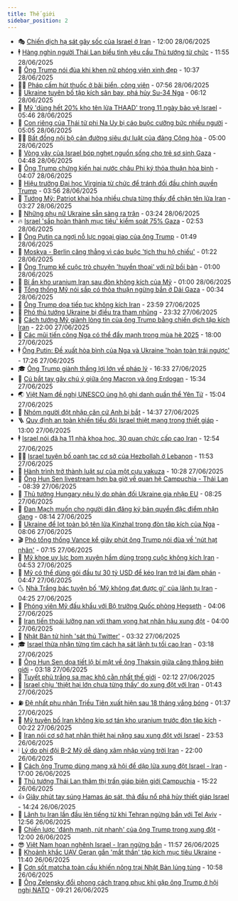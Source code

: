 ```yaml
---
title: Thế giới
sidebar_position: 2
---
```


<!-- vnexpress-the-gioi:START -->
- 🎭 [Chiến dịch hạ sát gây sốc của Israel ở Iran](https://vnexpress.net/chien-dich-ha-sat-gay-soc-cua-israel-o-iran-4906860.html) - 12:00 28/06/2025
- 🕴 [Hàng nghìn người Thái Lan biểu tình yêu cầu Thủ tướng từ chức](https://vnexpress.net/hang-nghin-nguoi-thai-lan-bieu-tinh-yeu-cau-thu-tuong-tu-chuc-4907562.html) - 11:55 28/06/2025
- 🤭 [Ông Trump nói đùa khi khen nữ phóng viên xinh đẹp](https://vnexpress.net/ong-trump-noi-dua-khi-khen-nu-phong-vien-xinh-dep-4907525.html) - 10:37 28/06/2025
- 🧑‍💻 [Pháp cấm hút thuốc ở bãi biển, công viên](https://vnexpress.net/phap-cam-hut-thuoc-o-bai-bien-cong-vien-4907502.html) - 07:56 28/06/2025
- 🦏 [Ukraine tuyên bố tập kích sân bay, phá hủy Su-34 Nga](https://vnexpress.net/ukraine-tuyen-bo-tap-kich-san-bay-pha-huy-su-34-nga-4907461.html) - 06:12 28/06/2025
- 🦒 [Mỹ &#39;dùng hết 20% kho tên lửa THAAD&#39; trong 11 ngày bảo vệ Israel](https://vnexpress.net/my-dung-het-20-kho-ten-lua-thaad-trong-11-ngay-bao-ve-israel-4907404.html) - 05:46 28/06/2025
- 🌈 [Con riêng của Thái tử phi Na Uy bị cáo buộc cưỡng bức nhiều người](https://vnexpress.net/con-rieng-cua-thai-tu-phi-na-uy-bi-cao-buoc-cuong-buc-nhieu-nguoi-4907454.html) - 05:05 28/06/2025
- 🧑‍🏫 [Bất đồng nội bộ cản đường siêu dự luật của đảng Cộng hòa](https://vnexpress.net/bat-dong-noi-bo-can-duong-sieu-du-luat-cua-dang-cong-hoa-4906865.html) - 05:00 28/06/2025
- 🐲 [Vòng vây của Israel bóp nghẹt nguồn sống cho trẻ sơ sinh Gaza](https://vnexpress.net/vong-vay-cua-israel-bop-nghet-nguon-song-cho-tre-so-sinh-gaza-4907053.html) - 04:48 28/06/2025
- 🦒 [Ông Trump chứng kiến hai nước châu Phi ký thỏa thuận hòa bình](https://vnexpress.net/ong-trump-chung-kien-hai-nuoc-chau-phi-ky-thoa-thuan-hoa-binh-4907413.html) - 04:07 28/06/2025
- 🐻 [Hiệu trưởng Đại học Virginia từ chức để tránh đối đầu chính quyền Trump](https://vnexpress.net/hieu-truong-dai-hoc-virginia-tu-chuc-de-tranh-doi-dau-chinh-quyen-trump-4907407.html) - 03:56 28/06/2025
- 🚀 [Tướng Mỹ: Patriot khai hỏa nhiều chưa từng thấy để chặn tên lửa Iran](https://vnexpress.net/tuong-my-patriot-khai-hoa-nhieu-chua-tung-thay-de-chan-ten-lua-iran-4907219.html) - 03:27 28/06/2025
- 🥰 [Những phụ nữ Ukraine sẵn sàng ra trận](https://vnexpress.net/nhung-phu-nu-ukraine-san-sang-ra-tran-4907149.html) - 03:24 28/06/2025
- 🔥 [Israel &#39;sắp hoàn thành mục tiêu&#39; kiểm soát 75% Gaza](https://vnexpress.net/israel-sap-hoan-thanh-muc-tieu-kiem-soat-75-gaza-4907409.html) - 02:53 28/06/2025
- 🥳 [Ông Putin ca ngợi nỗ lực ngoại giao của ông Trump](https://vnexpress.net/ong-putin-ca-ngoi-no-luc-ngoai-giao-cua-ong-trump-4907356.html) - 01:49 28/06/2025
- 💼 [Moskva - Berlin căng thẳng vì cáo buộc &#39;tịch thu hộ chiếu&#39;](https://vnexpress.net/moskva-berlin-cang-thang-vi-cao-buoc-tich-thu-ho-chieu-4907349.html) - 01:22 28/06/2025
- 🤡 [Ông Trump kể cuộc trò chuyện &#39;huyền thoại&#39; với nữ bồi bàn](https://vnexpress.net/ong-trump-ke-cuoc-tro-chuyen-huyen-thoai-voi-nu-boi-ban-4907222.html) - 01:00 28/06/2025
- 🌁 [Bí ẩn kho uranium Iran sau đòn không kích của Mỹ](https://vnexpress.net/bi-an-kho-uranium-iran-sau-don-khong-kich-cua-my-4906870.html) - 01:00 28/06/2025
- 🤩 [Tổng thống Mỹ nói sắp có thỏa thuận ngừng bắn ở Dải Gaza](https://vnexpress.net/tong-thong-my-noi-sap-co-thoa-thuan-ngung-ban-o-dai-gaza-4907344.html) - 00:34 28/06/2025
- 🎉 [Ông Trump dọa tiếp tục không kích Iran](https://vnexpress.net/ong-trump-doa-tiep-tuc-khong-kich-iran-4907345.html) - 23:59 27/06/2025
- 🎉 [Phó thủ tướng Ukraine bị điều tra tham nhũng](https://vnexpress.net/pho-thu-tuong-ukraine-bi-dieu-tra-tham-nhung-4907317.html) - 23:32 27/06/2025
- 🌁 [Cách tướng Mỹ giành lòng tin của ông Trump bằng chiến dịch tập kích Iran](https://vnexpress.net/cach-tuong-my-gianh-long-tin-cua-ong-trump-bang-chien-dich-tap-kich-iran-4906856.html) - 22:00 27/06/2025
- 🌊 [Các mũi tiến công Nga có thể đẩy mạnh trong mùa hè 2025](https://vnexpress.net/cac-mui-tien-cong-nga-co-the-day-manh-trong-mua-he-2025-4899943.html) - 18:00 27/06/2025
- 🕴 [Ông Putin: Đề xuất hòa bình của Nga và Ukraine &#39;hoàn toàn trái ngược&#39;](https://vnexpress.net/ong-putin-de-xuat-hoa-binh-cua-nga-va-ukraine-hoan-toan-trai-nguoc-4907314.html) - 17:26 27/06/2025
- 🎓 [Ông Trump giành thắng lợi lớn về pháp lý](https://vnexpress.net/ong-trump-gianh-thang-loi-lon-ve-phap-ly-4907306.html) - 16:33 27/06/2025
- 🦩 [Cú bắt tay gây chú ý giữa ông Macron và ông Erdogan](https://vnexpress.net/cu-bat-tay-gay-chu-y-giua-ong-macron-va-ong-erdogan-4907128.html) - 15:34 27/06/2025
- 🌏 [Việt Nam đề nghị UNESCO ủng hộ ghi danh quần thể Yên Tử](https://vnexpress.net/viet-nam-de-nghi-unesco-ung-ho-ghi-danh-quan-the-yen-tu-4907300.html) - 15:04 27/06/2025
- 🌋 [Nhóm người đột nhập căn cứ Anh bị bắt](https://vnexpress.net/nhom-nguoi-dot-nhap-can-cu-anh-bi-bat-4907298.html) - 14:37 27/06/2025
- 🪜 [Quy định an toàn khiến tiểu đội Israel thiệt mạng trong thiết giáp](https://vnexpress.net/quy-dinh-an-toan-khien-tieu-doi-israel-thiet-mang-trong-thiet-giap-4907169.html) - 13:00 27/06/2025
- 🕴 [Israel nói đã hạ 11 nhà khoa học, 30 quan chức cấp cao Iran](https://vnexpress.net/israel-noi-da-ha-11-nha-khoa-hoc-30-quan-chuc-cap-cao-iran-4907279.html) - 12:54 27/06/2025
- 🧑‍🏫 [Israel tuyên bố oanh tạc cơ sở của Hezbollah ở Lebanon](https://vnexpress.net/israel-tuyen-bo-oanh-tac-co-so-cua-hezbollah-o-lebanon-4907264.html) - 11:53 27/06/2025
- 🌮 [Hành trình trở thành luật sư của một cựu yakuza](https://vnexpress.net/hanh-trinh-tro-thanh-luat-su-cua-mot-cuu-yakuza-4907106.html) - 10:28 27/06/2025
- 🚦 [Ông Hun Sen livestream hơn ba giờ về quan hệ Campuchia - Thái Lan](https://vnexpress.net/ong-hun-sen-livestream-hon-ba-gio-ve-quan-he-campuchia-thai-lan-4907134.html) - 08:39 27/06/2025
- 💫 [Thủ tướng Hungary nêu lý do phản đối Ukraine gia nhập EU](https://vnexpress.net/thu-tuong-hungary-neu-ly-do-phan-doi-ukraine-gia-nhap-eu-4907103.html) - 08:25 27/06/2025
- 🤡 [Đan Mạch muốn cho người dân đăng ký bản quyền đặc điểm nhận dạng](https://vnexpress.net/dan-mach-muon-cho-nguoi-dan-dang-ky-ban-quyen-dac-diem-nhan-dang-4907027.html) - 08:14 27/06/2025
- 🦣 [Ukraine để lọt toàn bộ tên lửa Kinzhal trong đòn tập kích của Nga](https://vnexpress.net/ukraine-de-lot-toan-bo-ten-lua-kinzhal-trong-don-tap-kich-cua-nga-4907109.html) - 08:06 27/06/2025
- 🎬 [Phó tổng thống Vance kể giây phút ông Trump nói đùa về &#39;nút hạt nhân&#39;](https://vnexpress.net/pho-tong-thong-vance-ke-giay-phut-ong-trump-noi-dua-ve-nut-hat-nhan-4906933.html) - 07:15 27/06/2025
- 🎉 [Mỹ khoe uy lực bom xuyên hầm dùng trong cuộc không kích Iran](https://vnexpress.net/my-khoe-uy-luc-bom-xuyen-ham-dung-trong-cuoc-khong-kich-iran-4906971.html) - 04:53 27/06/2025
- 🎡 [Mỹ có thể dùng gói đầu tư 30 tỷ USD để kéo Iran trở lại đàm phán](https://vnexpress.net/my-co-the-dung-goi-dau-tu-30-ty-usd-de-keo-iran-tro-lai-dam-phan-4906938.html) - 04:47 27/06/2025
- 🌜 [Nhà Trắng bác tuyên bố &#39;Mỹ không đạt được gì&#39; của lãnh tụ Iran](https://vnexpress.net/nha-trang-bac-tuyen-bo-my-khong-dat-duoc-gi-cua-lanh-tu-iran-4906849.html) - 04:25 27/06/2025
- 🎡 [Phóng viên Mỹ đấu khẩu với Bộ trưởng Quốc phòng Hegseth](https://vnexpress.net/phong-vien-my-dau-khau-voi-bo-truong-quoc-phong-hegseth-4906894.html) - 04:06 27/06/2025
- 🤗 [Iran tiến thoái lưỡng nan với tham vọng hạt nhân hậu xung đột](https://vnexpress.net/iran-tien-thoai-luong-nan-voi-tham-vong-hat-nhan-hau-xung-dot-4906376.html) - 04:00 27/06/2025
- 🦩 [Nhật Bản tử hình &#39;sát thủ Twitter&#39;](https://vnexpress.net/nhat-ban-tu-hinh-sat-thu-twitter-4906893.html) - 03:32 27/06/2025
- 🎓 [Israel thừa nhận từng tìm cách hạ sát lãnh tụ tối cao Iran](https://vnexpress.net/israel-thua-nhan-tung-tim-cach-ha-sat-lanh-tu-toi-cao-iran-4906841.html) - 03:18 27/06/2025
- 🌁 [Ông Hun Sen dọa tiết lộ bí mật về ông Thaksin giữa căng thẳng biên giới](https://vnexpress.net/ong-hun-sen-doa-tiet-lo-bi-mat-ve-ong-thaksin-giua-cang-thang-bien-gioi-4906888.html) - 03:18 27/06/2025
- 🤩 [Tuyết phủ trắng sa mạc khô cằn nhất thế giới](https://vnexpress.net/tuyet-phu-trang-sa-mac-kho-can-nhat-the-gioi-4906863.html) - 02:12 27/06/2025
- 👹 [Israel chịu &#39;thiệt hại lớn chưa từng thấy&#39; do xung đột với Iran](https://vnexpress.net/israel-chiu-thiet-hai-lon-chua-tung-thay-do-xung-dot-voi-iran-4906859.html) - 01:43 27/06/2025
- ⛽️ [Đệ nhất phu nhân Triều Tiên xuất hiện sau 18 tháng vắng bóng](https://vnexpress.net/de-nhat-phu-nhan-trieu-tien-xuat-hien-sau-18-thang-vang-bong-4906835.html) - 01:37 27/06/2025
- 🚀 [Mỹ tuyên bố Iran không kịp sơ tán kho uranium trước đòn tập kích](https://vnexpress.net/my-tuyen-bo-iran-khong-kip-so-tan-kho-uranium-truoc-don-tap-kich-4906828.html) - 00:22 27/06/2025
- 🎡 [Iran nói cơ sở hạt nhân thiệt hại nặng sau xung đột với Israel](https://vnexpress.net/iran-noi-co-so-hat-nhan-thiet-hai-nang-sau-xung-dot-voi-israel-4906822.html) - 23:53 26/06/2025
- 🕯 [Lý do phi đội B-2 Mỹ dễ dàng xâm nhập vùng trời Iran](https://vnexpress.net/ly-do-phi-doi-b-2-my-de-dang-xam-nhap-vung-troi-iran-4906501.html) - 22:00 26/06/2025
- 🐻 [Cách ông Trump dùng mạng xã hội để dập lửa xung đột Israel - Iran](https://vnexpress.net/cach-ong-trump-dung-mang-xa-hoi-de-dap-lua-xung-dot-israel-iran-4906369.html) - 17:00 26/06/2025
- 🚦 [Thủ tướng Thái Lan thăm thị trấn giáp biên giới Campuchia](https://vnexpress.net/thu-tuong-thai-lan-tham-thi-tran-giap-bien-gioi-campuchia-4906785.html) - 15:22 26/06/2025
- 👍 [Giây phút tay súng Hamas áp sát, thả đầu nổ phá hủy thiết giáp Israel](https://vnexpress.net/giay-phut-tay-sung-hamas-ap-sat-tha-dau-no-pha-huy-thiet-giap-israel-4906679.html) - 14:24 26/06/2025
- 🚀 [Lãnh tụ Iran lần đầu lên tiếng từ khi Tehran ngừng bắn với Tel Aviv](https://vnexpress.net/lanh-tu-iran-lan-dau-len-tieng-tu-khi-tehran-ngung-ban-voi-tel-aviv-4906728.html) - 12:56 26/06/2025
- 🌮 [Chiến lược &#39;đánh mạnh, rút nhanh&#39; của ông Trump trong xung đột](https://vnexpress.net/chien-luoc-danh-manh-rut-nhanh-cua-ong-trump-trong-xung-dot-4905865.html) - 12:00 26/06/2025
- 😎 [Việt Nam hoan nghênh Israel - Iran ngừng bắn](https://vnexpress.net/viet-nam-hoan-nghenh-israel-iran-ngung-ban-4906749.html) - 11:57 26/06/2025
- 🐲 [Khoảnh khắc UAV Geran gắn &#39;mắt thần&#39; tập kích mục tiêu Ukraine](https://vnexpress.net/khoanh-khac-uav-geran-gan-mat-than-tap-kich-muc-tieu-ukraine-4906689.html) - 11:40 26/06/2025
- 💫 [Cơn sốt matcha toàn cầu khiến nông trại Nhật Bản lúng túng](https://vnexpress.net/con-sot-matcha-toan-cau-khien-nong-trai-nhat-ban-lung-tung-4906485.html) - 10:58 26/06/2025
- 👀 [Ông Zelensky đổi phong cách trang phục khi gặp ông Trump ở hội nghị NATO](https://vnexpress.net/ong-zelensky-doi-phong-cach-trang-phuc-khi-gap-ong-trump-o-hoi-nghi-nato-4906583.html) - 09:21 26/06/2025<!-- vnexpress-the-gioi:END -->